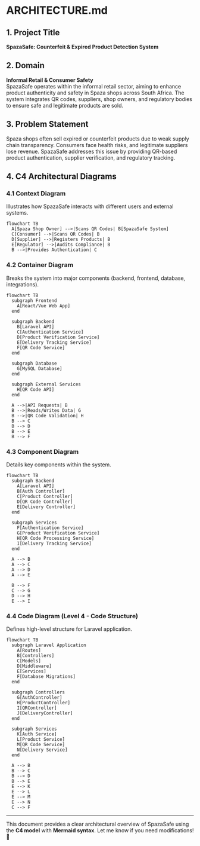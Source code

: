 # ARCHITECTURE.md

## 1. Project Title
**SpazaSafe: Counterfeit & Expired Product Detection System**

## 2. Domain
**Informal Retail & Consumer Safety**  
SpazaSafe operates within the informal retail sector, aiming to enhance product authenticity and safety in Spaza shops across South Africa. The system integrates QR codes, suppliers, shop owners, and regulatory bodies to ensure safe and legitimate products are sold.

## 3. Problem Statement
Spaza shops often sell expired or counterfeit products due to weak supply chain transparency. Consumers face health risks, and legitimate suppliers lose revenue. SpazaSafe addresses this issue by providing QR-based product authentication, supplier verification, and regulatory tracking.

## 4. C4 Architectural Diagrams

### 4.1 Context Diagram
Illustrates how SpazaSafe interacts with different users and external systems.

```mermaid
flowchart TB
  A[Spaza Shop Owner] -->|Scans QR Codes| B[SpazaSafe System]
  C[Consumer] -->|Scans QR Codes| B
  D[Supplier] -->|Registers Products| B
  E[Regulator] -->|Audits Compliance| B
  B -->|Provides Authentication| C
```

### 4.2 Container Diagram
Breaks the system into major components (backend, frontend, database, integrations).

```mermaid
flowchart TB
  subgraph Frontend
    A[React/Vue Web App]
  end
  
  subgraph Backend
    B[Laravel API]
    C[Authentication Service]
    D[Product Verification Service]
    E[Delivery Tracking Service]
    F[QR Code Service]
  end
  
  subgraph Database
    G[MySQL Database]
  end
  
  subgraph External Services
    H[QR Code API]
  end

  A -->|API Requests| B
  B -->|Reads/Writes Data| G
  B -->|QR Code Validation| H
  B --> C
  B --> D
  B --> E
  B --> F
```

### 4.3 Component Diagram
Details key components within the system.

```mermaid
flowchart TB
  subgraph Backend
    A[Laravel API]
    B[Auth Controller]
    C[Product Controller]
    D[QR Code Controller]
    E[Delivery Controller]
  end
  
  subgraph Services
    F[Authentication Service]
    G[Product Verification Service]
    H[QR Code Processing Service]
    I[Delivery Tracking Service]
  end
  
  A --> B
  A --> C
  A --> D
  A --> E
  
  B --> F
  C --> G
  D --> H
  E --> I
```

### 4.4 Code Diagram (Level 4 - Code Structure)
Defines high-level structure for Laravel application.

```mermaid
flowchart TB
  subgraph Laravel Application
    A[Routes]
    B[Controllers]
    C[Models]
    D[Middleware]
    E[Services]
    F[Database Migrations]
  end
  
  subgraph Controllers
    G[AuthController]
    H[ProductController]
    I[QRController]
    J[DeliveryController]
  end
  
  subgraph Services
    K[Auth Service]
    L[Product Service]
    M[QR Code Service]
    N[Delivery Service]
  end
  
  A --> B
  B --> C
  B --> D
  B --> E
  E --> K
  E --> L
  E --> M
  E --> N
  C --> F
```

---
This document provides a clear architectural overview of SpazaSafe using the **C4 model** with **Mermaid syntax**. Let me know if you need modifications! 🚀
